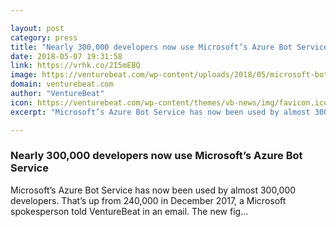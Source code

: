 ```yaml
---

layout: post
category: press
title: "Nearly 300,000 developers now use Microsoft’s Azure Bot Service"
date: 2018-05-07 19:31:58
link: https://vrhk.co/2I5mEBQ
image: https://venturebeat.com/wp-content/uploads/2018/05/microsoft-bot-framework.png?fit=2787%2C1590&strip=all
domain: venturebeat.com
author: "VentureBeat"
icon: https://venturebeat.com/wp-content/themes/vb-news/img/favicon.ico
excerpt: "Microsoft’s Azure Bot Service has now been used by almost 300,000 developers. That’s up from 240,000 in December 2017, a Microsoft spokesperson told VentureBeat in an email. The new fig…"

---
```


### Nearly 300,000 developers now use Microsoft’s Azure Bot Service

Microsoft’s Azure Bot Service has now been used by almost 300,000 developers. That’s up from 240,000 in December 2017, a Microsoft spokesperson told VentureBeat in an email. The new fig…